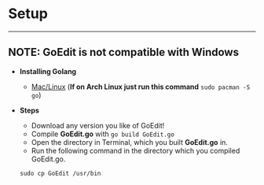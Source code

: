 # Setup
___
## **NOTE: GoEdit is not compatible with Windows**
* **Installing Golang**
    * [Mac/Linux](https://go.dev/dl/) 
    (**If on Arch Linux just run this command** ```sudo pacman -S go```)


* **Steps**
    * Download any version you like of GoEdit!
    * Compile **GoEdit.go** with ```go build GoEdit.go```
    * Open the directory in Terminal, which you built **GoEdit.go** in.
    * Run the following command in the directory which you compiled GoEdit.go.
    ```shell
    sudo cp GoEdit /usr/bin
    ```